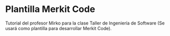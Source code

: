 # Plantilla Merkit Code

Tutorial del profesor Mirko para la clase Taller de Ingeniería de Software (Se usará como plantilla para desarrollar Merkit Code).
